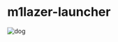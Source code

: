 # m1lazer-launcher
![dog](https://i.redd.it/its-cold-out-imma-wear-my-jamas-question-mark-dog-restored-v0-oth5t1i1o0b91.png?width=1511&format=png&auto=webp&s=a629c1768468796b4c2ccdccaac02f675681d6fd)
